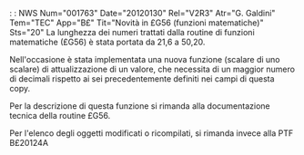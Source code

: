 :  : NWS Num="001763" Date="20120130" Rel="V2R3" Atr="G. Galdini" Tem="TEC" App="B£" Tit="Novità in £G56 (funzioni matematiche)" Sts="20"
La lunghezza dei numeri trattati dalla routine di funzioni matematiche (£G56) è stata portata da 21,6 a 50,20.

Nell'occasione è stata implementata una nuova funzione (scalare di uno scalare) di attualizzazione
di un valore, che necessita di un maggior numero di decimali rispetto ai sei precedentemente definiti nei campi di questa copy.

Per la descrizione di questa funzione si rimanda alla documentazione tecnica della routine £G56.

Per l'elenco degli oggetti modificati o ricompilati, si rimanda invece alla PTF B£20124A 
